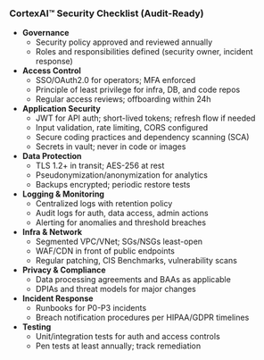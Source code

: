 ### CortexAI™ Security Checklist (Audit-Ready)

- **Governance**
  - Security policy approved and reviewed annually
  - Roles and responsibilities defined (security owner, incident response)
- **Access Control**
  - SSO/OAuth2.0 for operators; MFA enforced
  - Principle of least privilege for infra, DB, and code repos
  - Regular access reviews; offboarding within 24h
- **Application Security**
  - JWT for API auth; short-lived tokens; refresh flow if needed
  - Input validation, rate limiting, CORS configured
  - Secure coding practices and dependency scanning (SCA)
  - Secrets in vault; never in code or images
- **Data Protection**
  - TLS 1.2+ in transit; AES-256 at rest
  - Pseudonymization/anonymization for analytics
  - Backups encrypted; periodic restore tests
- **Logging & Monitoring**
  - Centralized logs with retention policy
  - Audit logs for auth, data access, admin actions
  - Alerting for anomalies and threshold breaches
- **Infra & Network**
  - Segmented VPC/VNet; SGs/NSGs least-open
  - WAF/CDN in front of public endpoints
  - Regular patching, CIS Benchmarks, vulnerability scans
- **Privacy & Compliance**
  - Data processing agreements and BAAs as applicable
  - DPIAs and threat models for major changes
- **Incident Response**
  - Runbooks for P0-P3 incidents
  - Breach notification procedures per HIPAA/GDPR timelines
- **Testing**
  - Unit/integration tests for auth and access controls
  - Pen tests at least annually; track remediation

